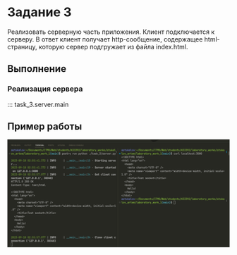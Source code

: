 # Задание 3

Реализовать серверную часть приложения. Клиент подключается к
серверу. В ответ клиент получает http-сообщение, содержащее
html-страницу, которую сервер подгружает из файла index.html.

## Выполнение

### Реализация сервера

::: task_3.server.main

## Пример работы

![Пример задания 3](assets/task_3_1.png)

